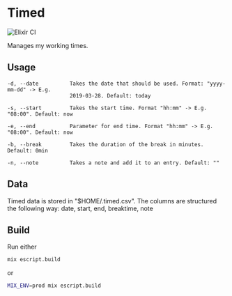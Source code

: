 # Timed

![Elixir CI](https://github.com/corka149/timed/workflows/Elixir%20CI/badge.svg)

Manages my working times.

## Usage
```
-d, --date          Takes the date that should be used. Format: "yyyy-mm-dd" -> E.g.
                    2019-03-28. Default: today

-s, --start         Takes the start time. Format "hh:mm" -> E.g. "08:00". Default: now

-e, --end           Parameter for end time. Format "hh:mm" -> E.g. "08:00". Default: now

-b, --break         Takes the duration of the break in minutes. Default: 0min

-n, --note          Takes a note and add it to an entry. Default: ""

```

## Data
Timed data is stored in "$HOME/.timed.csv". The columns are structured the following way:
date, start, end, breaktime, note

## Build

Run either
```bash
mix escript.build
```

or
```bash
MIX_ENV=prod mix escript.build
```
